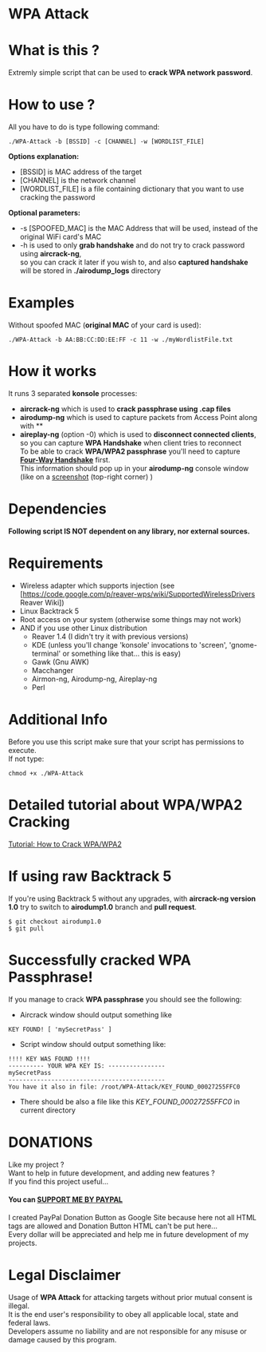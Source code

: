 # WPA Attack

# What is this ?
Extremly simple script that can be used to **crack WPA network password**.<br />

# How to use ?
All you have to do is type following command:
```
./WPA-Attack -b [BSSID] -c [CHANNEL] -w [WORDLIST_FILE]
```
**Options explanation:**
- [BSSID] is MAC address of the target
- [CHANNEL] is the network channel
- [WORDLIST_FILE] is a file containing dictionary that you want to use cracking the password

**Optional parameters:**
- -s [SPOOFED_MAC] is the MAC Address that will be used, instead of the original WiFi card's MAC
- -h is used to only **grab handshake** and do not try to crack password using **aircrack-ng**,<br /> 
  so you can crack it later if you wish to, and also **captured handshake** will be stored in **./airodump_logs** directory 

# Examples
Without spoofed MAC (**original MAC** of your card is used): <br />
```
./WPA-Attack -b AA:BB:CC:DD:EE:FF -c 11 -w ./myWordlistFile.txt
```

# How it works
It runs 3 separated **konsole** processes: <br />
- **aircrack-ng** which is used to **crack passphrase using .cap files**
- **airodump-ng** which is used to capture packets from Access Point along with **
- **aireplay-ng** (option -0) which is used to **disconnect connected clients**, so you can capture **WPA Handshake** when client tries to reconnect<br />
To be able to crack **WPA/WPA2 passphrase** you'll need to capture **<a href="http://en.wikipedia.org/wiki/IEEE_802.11i-2004" target="_blank">Four-Way Handshake</a>** first.<br />
This information should pop up in your **airodump-ng** console window (like on a <a href="http://img.wonderhowto.com/img/original/27/47/63513197552766/0/635131975527662747.jpg" target="_blank">screenshot</a> (top-right corner) )<br />


# Dependencies
**Following script IS NOT dependent on any library, nor external sources.**<br />

# Requirements
- Wireless adapter which supports injection (see [https://code.google.com/p/reaver-wps/wiki/SupportedWirelessDrivers Reaver Wiki])
- Linux Backtrack 5 
- Root access on your system (otherwise some things may not work)
- AND if you use other Linux distribution
  - Reaver 1.4 (I didn't try it with previous versions)
  - KDE (unless you'll change 'konsole' invocations to 'screen', 'gnome-terminal' or something like that... this is easy)
  - Gawk (Gnu AWK)
  - Macchanger
  - Airmon-ng, Airodump-ng, Aireplay-ng
  - Perl
  

# Additional Info
Before you use this script make sure that your script has permissions to execute.<br />
If not type: <br />
```
chmod +x ./WPA-Attack
```

# Detailed tutorial about WPA/WPA2 Cracking
<a href="http://www.aircrack-ng.org/doku.php?id=cracking_wpa&DokuWiki=c14abd7131d5560715e51eb686263ade">Tutorial: How to Crack WPA/WPA2</a> 

# If using raw Backtrack 5
If you're using Backtrack 5 without any upgrades, with **aircrack-ng version 1.0** try to switch to **airodump1.0** branch and **pull request**. <br />
```
$ git checkout airodump1.0
$ git pull
```

# Successfully cracked WPA Passphrase!
If you manage to crack **WPA passphrase** you should see the following: 
- Aircrack window should output something like
```
KEY FOUND! [ 'mySecretPass' ] 
```        
- Script window should output something like:
```
!!!! KEY WAS FOUND !!!!
---------- YOUR WPA KEY IS: ----------------
mySecretPass
--------------------------------------------
You have it also in file: /root/WPA-Attack/KEY_FOUND_00027255FFC0
```
- There should be also a file like this *KEY_FOUND_00027255FFC0* in current directory

# DONATIONS
Like my project ?   
Want to help in future development, and adding new features ?   
If you find this project useful...  
#### You can <a href="https://sites.google.com/site/dominikdonationbutton/">SUPPORT ME BY PAYPAL</a>
I created PayPal Donation Button as Google Site because here not all HTML tags are allowed and Donation Button HTML can't be put here...  
Every dollar will be appreciated and help me in future development of my projects. 

# Legal Disclaimer
Usage of **WPA Attack** for attacking targets without prior mutual consent is illegal.  
It is the end user's responsibility to obey all applicable local, state and federal laws.  
Developers assume no liability and are not responsible for any misuse or damage caused by this program.

